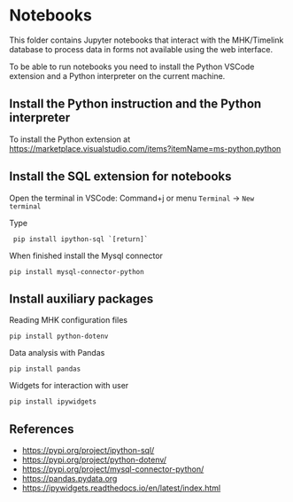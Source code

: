 # Notebooks

This folder contains Jupyter notebooks that interact with the MHK/Timelink database to process data in forms not available using the web interface.

To be able to run notebooks you need to install the Python VSCode extension and a Python interpreter on the current machine.

## Install the Python instruction and the Python interpreter

To install the Python extension at https://marketplace.visualstudio.com/items?itemName=ms-python.python

## Install the SQL extension for notebooks

Open the terminal in VSCode: Command+j or menu `Terminal` -> `New terminal`

Type 

     pip install ipython-sql `[return]`

When finished install the Mysql connector


    pip install mysql-connector-python


## Install auxiliary packages

Reading MHK configuration files 

    pip install python-dotenv

Data analysis with Pandas

    pip install pandas

Widgets for interaction with user

    pip install ipywidgets
## References

* https://pypi.org/project/ipython-sql/
* https://pypi.org/project/python-dotenv/
* https://pypi.org/project/mysql-connector-python/
* https://pandas.pydata.org
* https://ipywidgets.readthedocs.io/en/latest/index.html